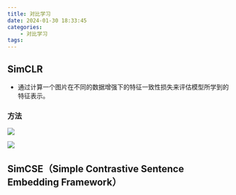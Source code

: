 ```yaml
---
title: 对比学习
date: 2024-01-30 18:33:45
categories:
    - 对比学习
tags:
---
```


## SimCLR

- 通过计算一个图片在不同的数据增强下的特征一致性损失来评估模型所学到的特征表示。

### 方法

![](/img/note/202401301837.png)

![](/img/note/202401301838.jpg)


## SimCSE（Simple Contrastive Sentence Embedding Framework）

